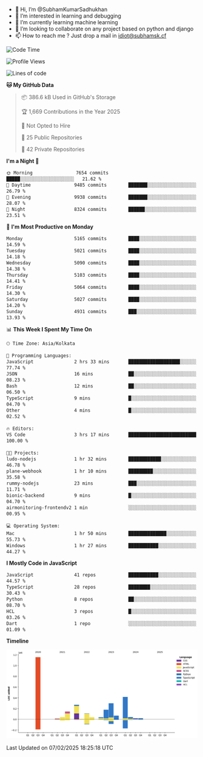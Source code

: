 - 👋 Hi, I’m @SubhamKumarSadhukhan
- 👀 I’m interested in learning and debugging
- 🌱 I’m currently learning machine learning
- 💞️ I’m looking to collaborate on any project based on python and django
- 📫 How to reach me ?
      Just drop a mail in idiot@subhamsk.cf

<!---
SubhamKumarSadhukhan/SubhamKumarSadhukhan is a ✨ special ✨ repository because its `README.md` (this file) appears on your GitHub profile.
You can click the Preview link to take a look at your changes.
--->


<!--START_SECTION:waka-->
![Code Time](http://img.shields.io/badge/Code%20Time-2%2C739%20hrs%2020%20mins-blue)

![Profile Views](http://img.shields.io/badge/Profile%20Views-0-blue)

![Lines of code](https://img.shields.io/badge/From%20Hello%20World%20I%27ve%20Written-2.8%20million%20lines%20of%20code-blue)

**🐱 My GitHub Data** 

> 📦 386.6 kB Used in GitHub's Storage 
 > 
> 🏆 1,669 Contributions in the Year 2025
 > 
> 🚫 Not Opted to Hire
 > 
> 📜 25 Public Repositories 
 > 
> 🔑 42 Private Repositories 
 > 
**I'm a Night 🦉** 

```text
🌞 Morning                7654 commits        █████░░░░░░░░░░░░░░░░░░░░   21.62 % 
🌆 Daytime                9485 commits        ███████░░░░░░░░░░░░░░░░░░   26.79 % 
🌃 Evening                9938 commits        ███████░░░░░░░░░░░░░░░░░░   28.07 % 
🌙 Night                  8324 commits        ██████░░░░░░░░░░░░░░░░░░░   23.51 % 
```
📅 **I'm Most Productive on Monday** 

```text
Monday                   5165 commits        ████░░░░░░░░░░░░░░░░░░░░░   14.59 % 
Tuesday                  5021 commits        ████░░░░░░░░░░░░░░░░░░░░░   14.18 % 
Wednesday                5090 commits        ████░░░░░░░░░░░░░░░░░░░░░   14.38 % 
Thursday                 5103 commits        ████░░░░░░░░░░░░░░░░░░░░░   14.41 % 
Friday                   5064 commits        ████░░░░░░░░░░░░░░░░░░░░░   14.30 % 
Saturday                 5027 commits        ████░░░░░░░░░░░░░░░░░░░░░   14.20 % 
Sunday                   4931 commits        ███░░░░░░░░░░░░░░░░░░░░░░   13.93 % 
```


📊 **This Week I Spent My Time On** 

```text
🕑︎ Time Zone: Asia/Kolkata

💬 Programming Languages: 
JavaScript               2 hrs 33 mins       ███████████████████░░░░░░   77.74 % 
JSON                     16 mins             ██░░░░░░░░░░░░░░░░░░░░░░░   08.23 % 
Bash                     12 mins             ██░░░░░░░░░░░░░░░░░░░░░░░   06.50 % 
TypeScript               9 mins              █░░░░░░░░░░░░░░░░░░░░░░░░   04.70 % 
Other                    4 mins              █░░░░░░░░░░░░░░░░░░░░░░░░   02.52 % 

🔥 Editors: 
VS Code                  3 hrs 17 mins       █████████████████████████   100.00 % 

🐱‍💻 Projects: 
ludo-nodejs              1 hr 32 mins        ████████████░░░░░░░░░░░░░   46.78 % 
plane-webhook            1 hr 10 mins        █████████░░░░░░░░░░░░░░░░   35.58 % 
rummy-nodejs             23 mins             ███░░░░░░░░░░░░░░░░░░░░░░   11.71 % 
bionic-backend           9 mins              █░░░░░░░░░░░░░░░░░░░░░░░░   04.70 % 
airmonitoring-frontendv2 1 min               ░░░░░░░░░░░░░░░░░░░░░░░░░   00.95 % 

💻 Operating System: 
Mac                      1 hr 50 mins        ██████████████░░░░░░░░░░░   55.73 % 
Windows                  1 hr 27 mins        ███████████░░░░░░░░░░░░░░   44.27 % 
```

**I Mostly Code in JavaScript** 

```text
JavaScript               41 repos            ███████████░░░░░░░░░░░░░░   44.57 % 
TypeScript               28 repos            ████████░░░░░░░░░░░░░░░░░   30.43 % 
Python                   8 repos             ██░░░░░░░░░░░░░░░░░░░░░░░   08.70 % 
HCL                      3 repos             █░░░░░░░░░░░░░░░░░░░░░░░░   03.26 % 
Dart                     1 repo              ░░░░░░░░░░░░░░░░░░░░░░░░░   01.09 % 
```



**Timeline**

![Lines of Code chart](https://raw.githubusercontent.com/SubhamKumarSadhukhan/SubhamKumarSadhukhan/main/assets/bar_graph.png)


 Last Updated on 07/02/2025 18:25:18 UTC
<!--END_SECTION:waka-->
